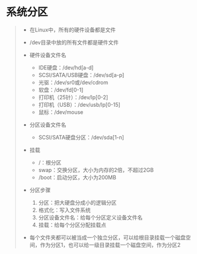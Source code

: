 # 系统分区

>- 在Linux中，所有的硬件设备都是文件
>- /dev目录中放的所有文件都是硬件文件
>- 硬件设备文件名
>   - IDE硬盘：/dev/hd[a-d]
>   - SCSI/SATA/USB硬盘：/dev/sd[a-p]
>   - 光驱：/dev/sr0或/dev/cdrom
>   - 软盘：/dev/fd[0-1]
>   - 打印机（25针）：/dev/lp[0-2]
>   - 打印机（USB）：/dev/usb/lp[0-15]
>   - 鼠标：/dev/mouse
>- 分区设备文件名
>   - SCSI/SATA硬盘分区：/dev/sda[1-n]
>- 挂载
>   - /：根分区
>   - swap：交换分区，大小为内存的2倍，不超过2GB
>   - /boot：启动分区，大小为200MB
>- 分区步骤
>
>   1. 分区：把大硬盘分成小的逻辑分区
>   2. 格式化：写入文件系统
>   3. 分区设备文件名：给每个分区定义设备文件名
>   4. 挂载：给每个分区分配挂载点
>
>- 每个文件夹都可以被当成一个独立分区，可以给根目录挂载一个磁盘空间，作为分区1，也可以给一级目录挂载一个磁盘空间，作为分区2
